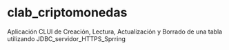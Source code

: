 # clab_criptomonedas
Aplicación CLUI de Creación, Lectura, Actualización y Borrado de una tabla utilizando JDBC_servidor_HTTPS_Sprring
